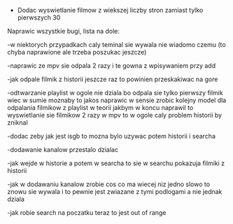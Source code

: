 - Dodac wyswietlanie filmow z wiekszej liczby stron zamiast tylko pierwszych 30

Naprawic wszystkie bugi, lista na dole:

-w niektorych przypadkach caly teminal sie wywala nie wiadomo czemu (to chyba naprawione ale trzeba poszukac jeszcze)

-naprawic ze mpv sie odpala 2 razy i te gowna z wpisywaniem przy add

-jak odpale filmik z historii jeszcze raz to powinien przeskakiwac na gore

-odtwarzanie playlist w ogole nie dziala bo odpala sie tylko pierwszy filmik wiec w sumie moznaby to jakos naprawic w sensie zrobic kolejny model dla odpalania filmikow z playlist
w teorii jakbym w koncu naprawil to wyswietlanie sie filmikow 2 razy w mpv to w ogole caly problem historii by zniknal

-dodac zeby jak jest isgb to mozna bylo uzywac potem historii i searcha

-dodawanie kanalow przestalo dzialac

-jak wejde w historie a potem w searcha to sie w searchu pokazuja filmiki z historii

-jak w dodawaniu kanalow zrobie cos co ma wiecej niz jedno slowo to znowu sie wywala i to pewnie jest zwiazane z tymi podlogami a nie jednak dziala

-jak robie search na poczatku teraz to jest out of range